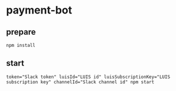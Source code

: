 # payment-bot

## prepare
```
npm install
```

## start
```
token="Slack token" luisId="LUIS id" luisSubscriptionKey="LUIS subscription key" channelId="Slack channel id" npm start
```
